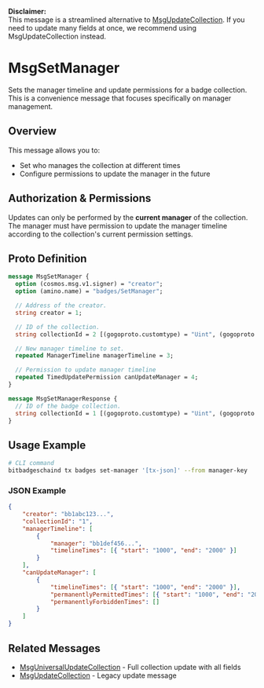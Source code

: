 **Disclaimer:**  
This message is a streamlined alternative to [MsgUpdateCollection](./msg-update-collection.md). If you need to update many fields at once, we recommend using MsgUpdateCollection instead.

# MsgSetManager

Sets the manager timeline and update permissions for a badge collection. This is a convenience message that focuses specifically on manager management.

## Overview

This message allows you to:

-   Set who manages the collection at different times
-   Configure permissions to update the manager in the future

## Authorization & Permissions

Updates can only be performed by the **current manager** of the collection. The manager must have permission to update the manager timeline according to the collection's current permission settings.

## Proto Definition

```protobuf
message MsgSetManager {
  option (cosmos.msg.v1.signer) = "creator";
  option (amino.name) = "badges/SetManager";

  // Address of the creator.
  string creator = 1;

  // ID of the collection.
  string collectionId = 2 [(gogoproto.customtype) = "Uint", (gogoproto.nullable) = false];

  // New manager timeline to set.
  repeated ManagerTimeline managerTimeline = 3;

  // Permission to update manager timeline
  repeated TimedUpdatePermission canUpdateManager = 4;
}

message MsgSetManagerResponse {
  // ID of the badge collection.
  string collectionId = 1 [(gogoproto.customtype) = "Uint", (gogoproto.nullable) = false];
}
```

## Usage Example

```bash
# CLI command
bitbadgeschaind tx badges set-manager '[tx-json]' --from manager-key
```

### JSON Example

```json
{
    "creator": "bb1abc123...",
    "collectionId": "1",
    "managerTimeline": [
        {
            "manager": "bb1def456...",
            "timelineTimes": [{ "start": "1000", "end": "2000" }]
        }
    ],
    "canUpdateManager": [
        {
            "timelineTimes": [{ "start": "1000", "end": "2000" }],
            "permanentlyPermittedTimes": [{ "start": "1000", "end": "2000" }],
            "permanentlyForbiddenTimes": []
        }
    ]
}
```

## Related Messages

-   [MsgUniversalUpdateCollection](./msg-universal-update-collection.md) - Full collection update with all fields
-   [MsgUpdateCollection](./msg-update-collection.md) - Legacy update message
